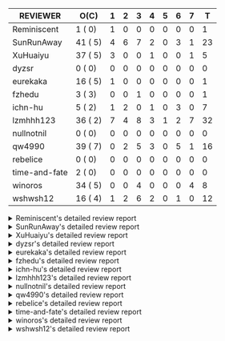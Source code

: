 |   REVIEWER    |  O(C)   | 1 | 2 | 3 | 4 | 5 | 6 | 7 | T  |
|---------------|---------|---|---|---|---|---|---|---|----|
| Reminiscent   |  1 ( 0) | 1 | 0 | 0 | 0 | 0 | 0 | 0 |  1 |
| SunRunAway    | 41 ( 5) | 4 | 6 | 7 | 2 | 0 | 3 | 1 | 23 |
| XuHuaiyu      | 37 ( 5) | 3 | 0 | 0 | 1 | 0 | 0 | 1 |  5 |
| dyzsr         |  0 ( 0) | 0 | 0 | 0 | 0 | 0 | 0 | 0 |  0 |
| eurekaka      | 16 ( 5) | 1 | 0 | 0 | 0 | 0 | 0 | 0 |  1 |
| fzhedu        |  3 ( 3) | 0 | 0 | 1 | 0 | 0 | 0 | 0 |  1 |
| ichn-hu       |  5 ( 2) | 1 | 2 | 0 | 1 | 0 | 3 | 0 |  7 |
| lzmhhh123     | 36 ( 2) | 7 | 4 | 8 | 3 | 1 | 2 | 7 | 32 |
| nullnotnil    |  0 ( 0) | 0 | 0 | 0 | 0 | 0 | 0 | 0 |  0 |
| qw4990        | 39 ( 7) | 0 | 2 | 5 | 3 | 0 | 5 | 1 | 16 |
| rebelice      |  0 ( 0) | 0 | 0 | 0 | 0 | 0 | 0 | 0 |  0 |
| time-and-fate |  2 ( 0) | 0 | 0 | 0 | 0 | 0 | 0 | 0 |  0 |
| winoros       | 34 ( 5) | 0 | 0 | 4 | 0 | 0 | 0 | 4 |  8 |
| wshwsh12      | 16 ( 4) | 1 | 2 | 6 | 2 | 0 | 1 | 0 | 12 |


<details> 
  <summary>Reminiscent's detailed review report</summary> 

## To Be Reviewed

|    REPO    |                                                               PR                                                                | C | LASTED |
|------------|---------------------------------------------------------------------------------------------------------------------------------|---|--------|
| tidb/21137 | [executor: specially handle empty input for apply's outer child aggregate (#20544)](https://github.com/pingcap/tidb/pull/21137) |   | 1h     |


## Reviewed in Last 7 Days

|    REPO    |                                                           PR                                                           | C | D |   R    |
|------------|------------------------------------------------------------------------------------------------------------------------|---|---|--------|
| tidb/20544 | [executor: specially handle empty input for apply's outer child aggregate](https://github.com/pingcap/tidb/pull/20544) |   | 1 | 28d20h |


</details> 


<details> 
  <summary>SunRunAway's detailed review report</summary> 

## To Be Reviewed

|     REPO     |                                                                                        PR                                                                                         | C | LASTED  |
|--------------|-----------------------------------------------------------------------------------------------------------------------------------------------------------------------------------|---|---------|
| docs-cn/4685 | [sql tuning: add explain walkthrough](https://github.com/pingcap/docs-cn/pull/4685)                                                                                               |   | 35d4h   |
| docs/4219    | [toc: add sql optimization-related docs](https://github.com/pingcap/docs/pull/4219)                                                                                               |   | 6d15h   |
| tidb/15370   | [planner,executor: Refactor Shuffle and implement parallel Sort](https://github.com/pingcap/tidb/pull/15370)                                                                      | Y | 250d0h  |
| parser/1040  | [digester: consider paramMarker as literal when normalizing SQL](https://github.com/pingcap/parser/pull/1040)                                                                     |   | 52d22h  |
| docs-cn/4913 | [explain: add indexes](https://github.com/pingcap/docs-cn/pull/4913)                                                                                                              |   | 2d23h   |
| tidb/15462   | [executor: implement `graceHashJoin`](https://github.com/pingcap/tidb/pull/15462)                                                                                                 | Y | 245d22h |
| tidb/16967   | [executor: Refactor Shuffle and implement parallel sort (executor part)](https://github.com/pingcap/tidb/pull/16967)                                                              | Y | 200d15h |
| tidb/17238   | [*: refactor table.Allocator to improve readability](https://github.com/pingcap/tidb/pull/17238)                                                                                  |   | 187d23h |
| tidb/19120   | [executor: Concurrently fetch chunks and insert them to a concurrent hash table in hash build](https://github.com/pingcap/tidb/pull/19120)                                        |   | 100d2h  |
| tidb/19178   | [executor: Refactor probe channel](https://github.com/pingcap/tidb/pull/19178)                                                                                                    |   | 97d22h  |
| tidb/19347   | [executor: support new syntax `create/drop binding for digest` for tidb dashboard usage](https://github.com/pingcap/tidb/pull/19347)                                              |   | 90d4h   |
| tidb/19807   | [executor: parallel evaluation for aggregate functions with distinct in hashAgg](https://github.com/pingcap/tidb/pull/19807)                                                      |   | 75d16h  |
| tidb/19900   | [executor: enable inline projection for sort&topN](https://github.com/pingcap/tidb/pull/19900)                                                                                    | Y | 70d23h  |
| tidb/20140   | [expressions: Support `bin-to-uuid` and `uuid-to-bin`](https://github.com/pingcap/tidb/pull/20140)                                                                                |   | 58d3h   |
| tidb/20220   | [*: new secondary index value format](https://github.com/pingcap/tidb/pull/20220)                                                                                                 |   | 54d21h  |
| tidb/20316   | [docs/design: add design doc for index usage information](https://github.com/pingcap/tidb/pull/20316)                                                                             |   | 49d22h  |
| tidb/20335   | [planner, executor: enable inline projection for Selection](https://github.com/pingcap/tidb/pull/20335)                                                                           | Y | 46d23h  |
| tidb/20360   | [planner: refine explain info for batch cop](https://github.com/pingcap/tidb/pull/20360)                                                                                          |   | 41d3h   |
| tidb/20397   | [parser: replace ast.SelectLockInShareMode with ast.SelectLockForShare](https://github.com/pingcap/tidb/pull/20397)                                                               |   | 38d23h  |
| tidb/20591   | [server: redact some error code](https://github.com/pingcap/tidb/pull/20591)                                                                                                      |   | 27d22h  |
| tidb/20615   | [utils: Avoid panic when getting memory](https://github.com/pingcap/tidb/pull/20615)                                                                                              |   | 26d7h   |
| tidb/20652   | [ddl: Convert ddl types automatically according to length](https://github.com/pingcap/tidb/pull/20652)                                                                            |   | 23d4h   |
| tidb/20689   | [expression: make TIME function compatible with MySQL (#19158)](https://github.com/pingcap/tidb/pull/20689)                                                                       |   | 22d1h   |
| tidb/20750   | [executor, infoschema, planner: optimize query cluster_slow_query](https://github.com/pingcap/tidb/pull/20750)                                                                    |   | 17d4h   |
| tidb/20752   | [*: trace statsCache and preparePlanCache by Global memory tracker.](https://github.com/pingcap/tidb/pull/20752)                                                                  |   | 17d3h   |
| tidb/20765   | [planner: support stable result mode](https://github.com/pingcap/tidb/pull/20765)                                                                                                 |   | 16d22h  |
| tidb/20789   | [*: Let binary literal can be convert to enum and set](https://github.com/pingcap/tidb/pull/20789)                                                                                |   | 16d3h   |
| tidb/20799   | [planner: bypass the DNF restriction if index merge hint is specified](https://github.com/pingcap/tidb/pull/20799)                                                                |   | 15d22h  |
| tidb/20844   | [executor: introduce new variables to control Apply's behaviors and add more tests for it](https://github.com/pingcap/tidb/pull/20844)                                            |   | 14d19h  |
| tidb/20868   | [execution : fix Compatibility between select and mysql](https://github.com/pingcap/tidb/pull/20868)                                                                              |   | 13d23h  |
| tidb/20894   | [planner, store/tikv, executor:Support shuffled hash join and refine codes](https://github.com/pingcap/tidb/pull/20894)                                                           |   | 12d23h  |
| tidb/20919   | [util: redact log for expensive sqls (#20852)](https://github.com/pingcap/tidb/pull/20919)                                                                                        |   | 10d4h   |
| tidb/20942   | [executor,planner/core,util/plancodec: extend executor.ShuffleExec and planner.core.PhysicalShuffle to support multiple data sources](https://github.com/pingcap/tidb/pull/20942) |   | 9d18h   |
| tidb/20947   | [expression: handle tp.flen overflow in to_base64 function](https://github.com/pingcap/tidb/pull/20947)                                                                           |   | 9d5h    |
| tidb/20984   | [expression, planner: fix decimal results for aggregate functions (#20017)](https://github.com/pingcap/tidb/pull/20984)                                                           |   | 8d0h    |
| tidb/21052   | [executor: fix cannot use explain for with the statement queried by explain analyze](https://github.com/pingcap/tidb/pull/21052)                                                  |   | 5d19h   |
| tidb/21061   | [planner/core: use constant propagate before predicates push down](https://github.com/pingcap/tidb/pull/21061)                                                                    |   | 3d21h   |
| tidb/21101   | [*: support SQL bind for Update / Delete / Insert / Replace (#20686)](https://github.com/pingcap/tidb/pull/21101)                                                                 |   | 2d0h    |
| tidb/21117   | [table/tables: make the test case more stable](https://github.com/pingcap/tidb/pull/21117)                                                                                        |   | 1d18h   |
| tidb/21137   | [executor: specially handle empty input for apply's outer child aggregate (#20544)](https://github.com/pingcap/tidb/pull/21137)                                                   |   | 1h      |
| tidb/21138   | [planner: ban (index) merge join heuristically when convert eq cond to other cond](https://github.com/pingcap/tidb/pull/21138)                                                    |   | 1h      |


## Reviewed in Last 7 Days

|    REPO    |                                                                            PR                                                                            | C | D |   R    |
|------------|----------------------------------------------------------------------------------------------------------------------------------------------------------|---|---|--------|
| tidb/21133 | [distsql: fix issue of table reader runtime stats display wrong result. (#21072)](https://github.com/pingcap/tidb/pull/21133)                            |   | 1 | 0h     |
| tidb/21067 | [executor: fix analyze update panic cause by duplicate call analyze executor Close method (#20390)](https://github.com/pingcap/tidb/pull/21067)          |   | 1 | 3d0h   |
| tidb/20886 | [*: optimize for encoding huge plan (#20811)](https://github.com/pingcap/tidb/pull/20886)                                                                |   | 1 | 13d1h  |
| tidb/20544 | [executor: specially handle empty input for apply's outer child aggregate](https://github.com/pingcap/tidb/pull/20544)                                   |   | 1 | 29d5h  |
| tidb/20898 | [executor: modify the error message of insert time value (#20847)](https://github.com/pingcap/tidb/pull/20898)                                           |   | 2 | 10d23h |
| tidb/20944 | [executor: fix issue of runtime stats of index merge join is wrong (#20892)](https://github.com/pingcap/tidb/pull/20944)                                 |   | 2 | 7d16h  |
| tidb/20889 | [ddl: forbid invalid usage of window function in the generated column (#20855)](https://github.com/pingcap/tidb/pull/20889)                              |   | 2 | 11d3h  |
| tidb/21001 | [planner: check view recursion when building source from view (#20398)](https://github.com/pingcap/tidb/pull/21001)                                      |   | 2 | 5d4h   |
| tidb/21002 | [planner: add missing table lock check for fast plan (#20948)](https://github.com/pingcap/tidb/pull/21002)                                               |   | 2 | 5d3h   |
| tidb/21050 | [planner, expression: fix a bug causes schema change after DML (#21027)](https://github.com/pingcap/tidb/pull/21050)                                     |   | 2 | 3d19h  |
| tidb/21045 | [executor: fix show global variables return session variables also (#19341)](https://github.com/pingcap/tidb/pull/21045)                                 |   | 3 | 3d22h  |
| tidb/21074 | [executor: fix The JSON Data can not import to TiDB correctly by `load data` (#21043)](https://github.com/pingcap/tidb/pull/21074)                       |   | 3 | 1d3h   |
| tidb/20413 | [execute: fill arguments when returning `ErrUnknownSystemVar` in `SetSessionSystemVar` (#20102)](https://github.com/pingcap/tidb/pull/20413)             |   | 3 | 35d19h |
| tidb/21019 | [planner: don't push down null sensitive join conditions (#19620)](https://github.com/pingcap/tidb/pull/21019)                                           |   | 3 | 4d21h  |
| tidb/20609 | [planner: refine the explain message of expression (#16276) (#20410)](https://github.com/pingcap/tidb/pull/20609)                                        |   | 3 | 24d21h |
| tidb/21072 | [distsql: fix issue of table reader runtime stats display wrong result.](https://github.com/pingcap/tidb/pull/21072)                                     |   | 3 | 1d1h   |
| tidb/21071 | [executor: fix unstable test of TestIntegrationCopCache](https://github.com/pingcap/tidb/pull/21071)                                                     |   | 3 | 1d0h   |
| tidb/20311 | [expression: fix overflow error when convert bit to int64 (#20266)](https://github.com/pingcap/tidb/pull/20311)                                          |   | 4 | 46d22h |
| tidb/21066 | [executor: add runtime information for DML statement in explain analyze (#19106)](https://github.com/pingcap/tidb/pull/21066)                            | Y | 4 | 0h     |
| tidb/20426 | [statistics: fix an unsafe lock operation and adjust some logging levels (#20381)](https://github.com/pingcap/tidb/pull/20426)                           |   | 6 | 31d0h  |
| tidb/21040 | [expression: avoid unnecessary warnings/errors when folding constants in shortcut-able expressions (#19797)](https://github.com/pingcap/tidb/pull/21040) |   | 6 | 0h     |
| tidb/19797 | [expression: avoid unnecessary warnings/errors when folding constants in shortcut-able expressions](https://github.com/pingcap/tidb/pull/19797)          |   | 6 | 69d23h |
| tidb/20627 | [types: fix incompatible result of `DATE_ADD()` (#19880)](https://github.com/pingcap/tidb/pull/20627)                                                    | Y | 7 | 17d5h  |


</details> 


<details> 
  <summary>XuHuaiyu's detailed review report</summary> 

## To Be Reviewed

|    REPO    |                                                                              PR                                                                              | C | LASTED  |
|------------|--------------------------------------------------------------------------------------------------------------------------------------------------------------|---|---------|
| tidb/17997 | [expression: make greatest/least type comparison compatible with MySQL](https://github.com/pingcap/tidb/pull/17997)                                          | Y | 158d0h  |
| tidb/18742 | [*: Add memory information of executors if OOM action fires for debugging](https://github.com/pingcap/tidb/pull/18742)                                       |   | 118d22h |
| tidb/19292 | [planner: suppport left join in join reorder](https://github.com/pingcap/tidb/pull/19292)                                                                    |   | 91d22h  |
| tidb/19900 | [executor: enable inline projection for sort&topN](https://github.com/pingcap/tidb/pull/19900)                                                               | Y | 70d23h  |
| tidb/20040 | [planner, expression: take NullFlag into consideration when optimize the `int non-const` <cmp > `non-int const`](https://github.com/pingcap/tidb/pull/20040) | Y | 63d19h  |
| tidb/20135 | [executor, util: support priority for OOM Action](https://github.com/pingcap/tidb/pull/20135)                                                                |   | 58d5h   |
| tidb/20140 | [expressions: Support `bin-to-uuid` and `uuid-to-bin`](https://github.com/pingcap/tidb/pull/20140)                                                           |   | 58d3h   |
| tidb/20233 | [expression, types: fix datetime and year comparison error](https://github.com/pingcap/tidb/pull/20233)                                                      | Y | 53d13h  |
| tidb/20311 | [expression: fix overflow error when convert bit to int64 (#20266)](https://github.com/pingcap/tidb/pull/20311)                                              |   | 50d2h   |
| tidb/20350 | [executor: support read global indexes in IndexMergeReader and index join](https://github.com/pingcap/tidb/pull/20350)                                       | Y | 43d19h  |
| tidb/20435 | [planner, expression: make non-lookup condition prune ahead and cache partition-by expression](https://github.com/pingcap/tidb/pull/20435)                   |   | 36d17h  |
| tidb/20505 | [*: Add metrics for oom-action and sql memory usage.](https://github.com/pingcap/tidb/pull/20505)                                                            |   | 31d0h   |
| tidb/20576 | [*: fix stats feedback after tableReader handle multiple ranges](https://github.com/pingcap/tidb/pull/20576)                                                 |   | 28d18h  |
| tidb/20577 | [executor: Add the HashAggExec runtime information](https://github.com/pingcap/tidb/pull/20577)                                                              |   | 28d4h   |
| tidb/20613 | [executor: fix issue of hash join fetch time inaccurate](https://github.com/pingcap/tidb/pull/20613)                                                         |   | 26d18h  |
| tidb/20653 | [executor:Add runtime stat for IndexMergeReaderExecutor](https://github.com/pingcap/tidb/pull/20653)                                                         |   | 23d4h   |
| tidb/20706 | [expression: set IsBooleanFlag for boolean scalar functions](https://github.com/pingcap/tidb/pull/20706)                                                     |   | 21d2h   |
| tidb/20752 | [*: trace statsCache and preparePlanCache by Global memory tracker.](https://github.com/pingcap/tidb/pull/20752)                                             |   | 17d3h   |
| tidb/20790 | [collation: add pinyin collation for chinese charset support](https://github.com/pingcap/tidb/pull/20790)                                                    |   | 16d2h   |
| tidb/20793 | [planner, executor: enable inline projection for Apply](https://github.com/pingcap/tidb/pull/20793)                                                          |   | 16d1h   |
| tidb/20844 | [executor: introduce new variables to control Apply's behaviors and add more tests for it](https://github.com/pingcap/tidb/pull/20844)                       |   | 14d19h  |
| tidb/20868 | [execution : fix Compatibility between select and mysql](https://github.com/pingcap/tidb/pull/20868)                                                         |   | 13d23h  |
| tidb/20905 | [planner: fix statement-optimize not work in `TryFastPlan`](https://github.com/pingcap/tidb/pull/20905)                                                      |   | 12d22h  |
| tidb/20938 | [planner: fix update statement not blocked by primary (#20842)](https://github.com/pingcap/tidb/pull/20938)                                                  |   | 9d22h   |
| tidb/20940 | [expression: keep the original data type when doing date arithmetic operations ](https://github.com/pingcap/tidb/pull/20940)                                 |   | 9d18h   |
| tidb/20959 | [executor: fix bug when parsing the slow logs if the logNum is small](https://github.com/pingcap/tidb/pull/20959)                                            |   | 8d23h   |
| tidb/20972 | [POC implementation of Vitess hashing algorithm.](https://github.com/pingcap/tidb/pull/20972)                                                                |   | 8d6h    |
| tidb/20987 | [expression, executor: allow insert strings with overflowed trailing spaces](https://github.com/pingcap/tidb/pull/20987)                                     |   | 7d22h   |
| tidb/20988 | [store, executor: enhance rateLimitAction](https://github.com/pingcap/tidb/pull/20988)                                                                       |   | 7d22h   |
| tidb/21000 | [planner: check view recursion when building source from view (#20398)](https://github.com/pingcap/tidb/pull/21000)                                          |   | 7d4h    |
| tidb/21058 | [executor: fix sum(double) result if value is +Inf or -Inf](https://github.com/pingcap/tidb/pull/21058)                                                      |   | 4d2h    |
| tidb/21064 | [planner, executor: fix cast not check error](https://github.com/pingcap/tidb/pull/21064)                                                                    |   | 3d13h   |
| tidb/21078 | [planner/cascades: add rule `TransformJoinCondToSel` (#20460)](https://github.com/pingcap/tidb/pull/21078)                                                   |   | 3d1h    |
| tidb/21095 | [planner, executor: parallelize stream aggregation with shuffle.](https://github.com/pingcap/tidb/pull/21095)                                                |   | 2d17h   |
| tidb/21104 | [util/hint: fix ineffective index hint for delete / update in SQL Bind](https://github.com/pingcap/tidb/pull/21104)                                          |   | 1d23h   |
| tidb/21132 | [expresssion: Fix unexpected panic when using IF function.](https://github.com/pingcap/tidb/pull/21132)                                                      |   | 3h      |
| tidb/21139 | [session: add encoded plan cache to avoid repeated encode plan when recording slow-log and statement](https://github.com/pingcap/tidb/pull/21139)            |   | 0h      |


## Reviewed in Last 7 Days

|    REPO    |                                                               PR                                                               | C | D |   R   |
|------------|--------------------------------------------------------------------------------------------------------------------------------|---|---|-------|
| tidb/21130 | [*: inject projection for the plan pushed to TiDB (#21090)](https://github.com/pingcap/tidb/pull/21130)                        |   | 1 | 3h    |
| tidb/21138 | [planner: ban (index) merge join heuristically when convert eq cond to other cond](https://github.com/pingcap/tidb/pull/21138) |   | 1 | 0h    |
| tidb/20927 | [*: support to modify config server-memory-quota-ratio dynamically](https://github.com/pingcap/tidb/pull/20927)                |   | 1 | 9d23h |
| tidb/21062 | [planner, type:  fix AggFieldType error when encouter unsigned and sign type](https://github.com/pingcap/tidb/pull/21062)      |   | 4 | 19h   |
| tidb/20851 | [util: avoid to create tmp directory if memory-alarm is closed.](https://github.com/pingcap/tidb/pull/20851)                   |   | 7 | 8d3h  |


</details> 


<details> 
  <summary>dyzsr's detailed review report</summary> 

## To Be Reviewed

| REPO | PR | C | LASTED |
|------|----|---|--------|


## Reviewed in Last 7 Days

| REPO | PR | C | D | R |
|------|----|---|---|---|


</details> 


<details> 
  <summary>eurekaka's detailed review report</summary> 

## To Be Reviewed

|    REPO    |                                                                  PR                                                                  | C | LASTED  |
|------------|--------------------------------------------------------------------------------------------------------------------------------------|---|---------|
| tidb/14729 | [planner: fix constant propagation for PredicatePushDown](https://github.com/pingcap/tidb/pull/14729)                                | Y | 281d23h |
| tidb/14831 | [planner/cascades: add implementationRule for IndexLookUpJoin](https://github.com/pingcap/tidb/pull/14831)                           |   | 274d22h |
| tidb/15090 | [planner/cascades: refine the row count estimation of TiKV layer Selection](https://github.com/pingcap/tidb/pull/15090)              |   | 260d23h |
| tidb/15157 | [planner/cascades: implement `HashCode` method for all the LogicalPlans](https://github.com/pingcap/tidb/pull/15157)                 | Y | 258d19h |
| tidb/15335 | [planner/cascades: add transformation rule PullAggregationUpApply & EliminateMaxOneRow](https://github.com/pingcap/tidb/pull/15335)  |   | 251d23h |
| tidb/15370 | [planner,executor: Refactor Shuffle and implement parallel Sort](https://github.com/pingcap/tidb/pull/15370)                         | Y | 250d0h  |
| tidb/17276 | [planner/cascades: add rule InjectProjectionBelowSort](https://github.com/pingcap/tidb/pull/17276)                                   | Y | 184d14h |
| tidb/18882 | [planner, executor: add explain for `MetricSummaryTableExtractor`](https://github.com/pingcap/tidb/pull/18882)                       | Y | 111d22h |
| tidb/19347 | [executor: support new syntax `create/drop binding for digest` for tidb dashboard usage](https://github.com/pingcap/tidb/pull/19347) |   | 90d4h   |
| tidb/20478 | [planner: add projection if expand virtual generated column](https://github.com/pingcap/tidb/pull/20478)                             |   | 34d19h  |
| tidb/20580 | [statistics: add bucket ndv for index histogram](https://github.com/pingcap/tidb/pull/20580)                                         |   | 28d1h   |
| tidb/20877 | [statistics: collect index usage information](https://github.com/pingcap/tidb/pull/20877)                                            |   | 13d22h  |
| tidb/21003 | [planner: fix index merge doesn't take effect when using prefix key (#20425)](https://github.com/pingcap/tidb/pull/21003)            |   | 7d2h    |
| tidb/21007 | [*: extract topn out of histogram correctly](https://github.com/pingcap/tidb/pull/21007)                                             |   | 7d1h    |
| tidb/21080 | [planner: detect unknown column in window clause](https://github.com/pingcap/tidb/pull/21080)                                        |   | 3d0h    |
| tidb/21110 | [planner: Add table engine name check](https://github.com/pingcap/tidb/pull/21110)                                                   |   | 1d22h   |


## Reviewed in Last 7 Days

|    REPO    |                                                          PR                                                           | C | D |   R   |
|------------|-----------------------------------------------------------------------------------------------------------------------|---|---|-------|
| tidb/21084 | [planner: fix unexpected bad plan when IndexJoin inner side estRow is 0.](https://github.com/pingcap/tidb/pull/21084) |   | 1 | 2d23h |


</details> 


<details> 
  <summary>fzhedu's detailed review report</summary> 

## To Be Reviewed

|    REPO    |                                                            PR                                                             | C | LASTED |
|------------|---------------------------------------------------------------------------------------------------------------------------|---|--------|
| tidb/19310 | [expression: make tidb_decode_key return json type and support escape string](https://github.com/pingcap/tidb/pull/19310) | Y | 91d5h  |
| tidb/19845 | [expression:fix FORMAT compatibility issue #11206](https://github.com/pingcap/tidb/pull/19845)                            | Y | 72d21h |
| tidb/20117 | [optimizer: fix issue on incorrect result of natural join](https://github.com/pingcap/tidb/pull/20117)                    | Y | 59d1h  |


## Reviewed in Last 7 Days

|    REPO    |                                                   PR                                                    | C | D |  R   |
|------------|---------------------------------------------------------------------------------------------------------|---|---|------|
| tidb/21038 | [test: migrate tiflash mock test from mocktikv to unistore](https://github.com/pingcap/tidb/pull/21038) |   | 3 | 3d3h |


</details> 


<details> 
  <summary>ichn-hu's detailed review report</summary> 

## To Be Reviewed

|    REPO    |                                                                 PR                                                                 | C | LASTED |
|------------|------------------------------------------------------------------------------------------------------------------------------------|---|--------|
| tidb/17997 | [expression: make greatest/least type comparison compatible with MySQL](https://github.com/pingcap/tidb/pull/17997)                | Y | 158d0h |
| tidb/20015 | [expression: handle zero date in `date_add()`](https://github.com/pingcap/tidb/pull/20015)                                         | Y | 64d18h |
| tidb/20981 | [expression: fix wrong inferred type for sum and avg (#20926)](https://github.com/pingcap/tidb/pull/20981)                         |   | 8d1h   |
| tidb/21062 | [planner, type:  fix AggFieldType error when encouter unsigned and sign type](https://github.com/pingcap/tidb/pull/21062)          |   | 3d19h  |
| tidb/21074 | [executor: fix The JSON Data can not import to TiDB correctly by `load data` (#21043)](https://github.com/pingcap/tidb/pull/21074) |   | 3d3h   |


## Reviewed in Last 7 Days

|    REPO    |                                                               PR                                                               | C | D |   R    |
|------------|--------------------------------------------------------------------------------------------------------------------------------|---|---|--------|
| tidb/21138 | [planner: ban (index) merge join heuristically when convert eq cond to other cond](https://github.com/pingcap/tidb/pull/21138) |   | 1 | 0h     |
| tidb/20898 | [executor: modify the error message of insert time value (#20847)](https://github.com/pingcap/tidb/pull/20898)                 |   | 2 | 11d3h  |
| tidb/20206 | [table: fix zero date in different sqlmode](https://github.com/pingcap/tidb/pull/20206)                                        | Y | 2 | 53d18h |
| tidb/21071 | [executor: fix unstable test of TestIntegrationCopCache](https://github.com/pingcap/tidb/pull/21071)                           |   | 4 | 3h     |
| tidb/21043 | [executor: fix The JSON Data can not import to TiDB correctly by `load data`](https://github.com/pingcap/tidb/pull/21043)      |   | 6 | 2h     |
| tidb/20164 | [expression: fix incompatible result of `JSON_SEARCH()`](https://github.com/pingcap/tidb/pull/20164)                           | Y | 6 | 51d2h  |
| tidb/20940 | [expression: keep the original data type when doing date arithmetic operations ](https://github.com/pingcap/tidb/pull/20940)   |   | 6 | 3d19h  |


</details> 


<details> 
  <summary>lzmhhh123's detailed review report</summary> 

## To Be Reviewed

|     REPO     |                                                                  PR                                                                  | C | LASTED  |
|--------------|--------------------------------------------------------------------------------------------------------------------------------------|---|---------|
| docs-cn/4912 | [explain: add subqueries](https://github.com/pingcap/docs-cn/pull/4912)                                                              |   | 2d23h   |
| tidb/14729   | [planner: fix constant propagation for PredicatePushDown](https://github.com/pingcap/tidb/pull/14729)                                | Y | 281d23h |
| docs-cn/4913 | [explain: add indexes](https://github.com/pingcap/docs-cn/pull/4913)                                                                 |   | 2d23h   |
| tidb/17414   | [add curCost based join reorder algorithm](https://github.com/pingcap/tidb/pull/17414)                                               |   | 176d23h |
| tidb/19347   | [executor: support new syntax `create/drop binding for digest` for tidb dashboard usage](https://github.com/pingcap/tidb/pull/19347) |   | 90d4h   |
| tidb/19698   | [*: update test cases to support new collation enabled by default](https://github.com/pingcap/tidb/pull/19698)                       |   | 78d3h   |
| tidb/19767   | [planner: rename needFrame to ignoreFrame](https://github.com/pingcap/tidb/pull/19767)                                               |   | 76d21h  |
| tidb/20044   | [expression: Add column nullability checking before "refine args"](https://github.com/pingcap/tidb/pull/20044)                       | Y | 63d12h  |
| tidb/20444   | [expression: add json_merge_patch](https://github.com/pingcap/tidb/pull/20444)                                                       |   | 36d2h   |
| tidb/20465   | [expression: add uuidShortFunction](https://github.com/pingcap/tidb/pull/20465)                                                      |   | 35d0h   |
| tidb/20505   | [*: Add metrics for oom-action and sql memory usage.](https://github.com/pingcap/tidb/pull/20505)                                    |   | 31d0h   |
| tidb/20543   | [planner: refine the error message when split region by decimal column](https://github.com/pingcap/tidb/pull/20543)                  |   | 29d20h  |
| tidb/20609   | [planner: refine the explain message of expression (#16276) (#20410)](https://github.com/pingcap/tidb/pull/20609)                    |   | 26d21h  |
| tidb/20618   | [planner: fix update generated columns error](https://github.com/pingcap/tidb/pull/20618)                                            |   | 26d1h   |
| tidb/20642   | [executor: modify admin executors to support partitioned table with global index](https://github.com/pingcap/tidb/pull/20642)        |   | 23d20h  |
| tidb/20785   | [errno, infoschema, executor, server: add client error infoschema tables](https://github.com/pingcap/tidb/pull/20785)                |   | 16d4h   |
| tidb/20821   | [brie: an IMPORT demo, construct lightning config and update go.mod](https://github.com/pingcap/tidb/pull/20821)                     |   | 15d1h   |
| tidb/20825   | [executor: add diagnosis rule to check Transparent Huge Pages(THP) enabled (#20611)](https://github.com/pingcap/tidb/pull/20825)     |   | 14d23h  |
| tidb/20865   | [executor:Add runtime information for UnionScanExec](https://github.com/pingcap/tidb/pull/20865)                                     |   | 13d23h  |
| tidb/20898   | [executor: modify the error message of insert time value (#20847)](https://github.com/pingcap/tidb/pull/20898)                       |   | 12d22h  |
| tidb/20903   | [planner: fix confused and unnecessary double-projection in plans.](https://github.com/pingcap/tidb/pull/20903)                      |   | 12d22h  |
| tidb/20929   | [types:  Add a limitation about float data type](https://github.com/pingcap/tidb/pull/20929)                                         |   | 10d0h   |
| tidb/20938   | [planner: fix update statement not blocked by primary (#20842)](https://github.com/pingcap/tidb/pull/20938)                          |   | 9d22h   |
| tidb/20940   | [expression: keep the original data type when doing date arithmetic operations ](https://github.com/pingcap/tidb/pull/20940)         |   | 9d18h   |
| tidb/20944   | [executor: fix issue of runtime stats of index merge join is wrong (#20892)](https://github.com/pingcap/tidb/pull/20944)             |   | 9d15h   |
| tidb/20961   | [expression: convert a date to number if the date is used in numeric context](https://github.com/pingcap/tidb/pull/20961)            |   | 8d23h   |
| tidb/21018   | [planner: don't push down null sensitive join conditions (#19620)](https://github.com/pingcap/tidb/pull/21018)                       |   | 6d22h   |
| tidb/21020   | [planner: generate proper hint for IndexHashJoin / IndexMergeJoin (#20992)](https://github.com/pingcap/tidb/pull/21020)              |   | 6d21h   |
| tidb/21051   | [executor: change read slow-log file module to concurrent](https://github.com/pingcap/tidb/pull/21051)                               |   | 5d19h   |
| tidb/21060   | [planner: fix distinct push across projection when read partition table](https://github.com/pingcap/tidb/pull/21060)                 |   | 3d22h   |
| tidb/21062   | [planner, type:  fix AggFieldType error when encouter unsigned and sign type](https://github.com/pingcap/tidb/pull/21062)            |   | 3d19h   |
| tidb/21084   | [planner: fix unexpected bad plan when IndexJoin inner side estRow is 0.](https://github.com/pingcap/tidb/pull/21084)                |   | 2d23h   |
| tidb/21107   | [*: differentiate types for user variables (#18973)](https://github.com/pingcap/tidb/pull/21107)                                     |   | 1d22h   |
| tidb/21120   | [planner: error by default for GROUP BY expr ASC|DESC](https://github.com/pingcap/tidb/pull/21120)                                   |   | 1d6h    |
| tidb/21133   | [distsql: fix issue of table reader runtime stats display wrong result. (#21072)](https://github.com/pingcap/tidb/pull/21133)        |   | 3h      |
| tidb/21137   | [executor: specially handle empty input for apply's outer child aggregate (#20544)](https://github.com/pingcap/tidb/pull/21137)      |   | 1h      |


## Reviewed in Last 7 Days

|      REPO      |                                                                        PR                                                                         | C | D |   R    |
|----------------|---------------------------------------------------------------------------------------------------------------------------------------------------|---|---|--------|
| tidb/21124     | [planner: fix should not use point get plan](https://github.com/pingcap/tidb/pull/21124)                                                          |   | 1 | 15h    |
| tidb/21130     | [*: inject projection for the plan pushed to TiDB (#21090)](https://github.com/pingcap/tidb/pull/21130)                                           |   | 1 | 3h     |
| tidb/20743     | [expression: fix builtin IF truncation of type len](https://github.com/pingcap/tidb/pull/20743)                                                   |   | 1 | 19d8h  |
| parser/1101    | [parser, ast: track if order is implicit ASC/DESC](https://github.com/pingcap/parser/pull/1101)                                                   |   | 1 | 1d2h   |
| tidb/21058     | [executor: fix sum(double) result if value is +Inf or -Inf](https://github.com/pingcap/tidb/pull/21058)                                           |   | 1 | 3d21h  |
| tidb/21113     | [planner: disallow multi-updates on primary key (#20603)](https://github.com/pingcap/tidb/pull/21113)                                             |   | 1 | 1d16h  |
| tidb/21090     | [*: inject projection for the plan pushed to TiDB](https://github.com/pingcap/tidb/pull/21090)                                                    |   | 1 | 2d17h  |
| tidb/21099     | [expression: adjust int constant when compare with year type](https://github.com/pingcap/tidb/pull/21099)                                         |   | 2 | 3h     |
| tidb/21103     | [executor, planner: do not coalesce column for update/delete natural_using_join (#21085)](https://github.com/pingcap/tidb/pull/21103)             |   | 2 | 1h     |
| tidb/20206     | [table: fix zero date in different sqlmode](https://github.com/pingcap/tidb/pull/20206)                                                           | Y | 2 | 53d17h |
| tidb/21050     | [planner, expression: fix a bug causes schema change after DML (#21027)](https://github.com/pingcap/tidb/pull/21050)                              |   | 2 | 3d19h  |
| tidb/21085     | [executor, planner: do not coalesce column for update/delete natural_using_join](https://github.com/pingcap/tidb/pull/21085)                      |   | 3 | 23h    |
| tidb/21086     | [*: seperate hash keys from join keys in IndexJoin (#20761)](https://github.com/pingcap/tidb/pull/21086)                                          |   | 3 | 1h     |
| tidb-test/1104 | [mysql_test: update type_decimal for tidb #20017 (#1100)](https://github.com/pingcap/tidb-test/pull/1104)                                         |   | 3 | 0h     |
| tidb/20851     | [util: avoid to create tmp directory if memory-alarm is closed.](https://github.com/pingcap/tidb/pull/20851)                                      |   | 3 | 11d6h  |
| tidb/20603     | [planner: disallow multi-updates on primary key](https://github.com/pingcap/tidb/pull/20603)                                                      |   | 3 | 24d2h  |
| tidb/21021     | [executor, planner: fix some cases for natural_using_join (#20977)](https://github.com/pingcap/tidb/pull/21021)                                   |   | 3 | 3d22h  |
| tidb/21073     | [plannr: build empty range for overflow predicate (#21042)](https://github.com/pingcap/tidb/pull/21073)                                           |   | 3 | 4h     |
| tidb/20761     | [*: seperate hash keys from join keys in IndexJoin](https://github.com/pingcap/tidb/pull/20761)                                                   |   | 3 | 13d23h |
| tidb/21074     | [executor: fix The JSON Data can not import to TiDB correctly by `load data` (#21043)](https://github.com/pingcap/tidb/pull/21074)                |   | 4 | 1h     |
| tidb/21043     | [executor: fix The JSON Data can not import to TiDB correctly by `load data`](https://github.com/pingcap/tidb/pull/21043)                         |   | 4 | 2d19h  |
| tidb/21042     | [plannr: build empty range for overflow predicate](https://github.com/pingcap/tidb/pull/21042)                                                    |   | 4 | 2d19h  |
| tidb/20965     | [planner: fold the GetVar into a constant if the query contains no SetVar for the same user variable](https://github.com/pingcap/tidb/pull/20965) |   | 5 | 4d0h   |
| tidb/21027     | [planner, expression: fix a bug causes schema change after DML](https://github.com/pingcap/tidb/pull/21027)                                       |   | 6 | 21h    |
| tidb/21046     | [planner: the precision of a decimal type should not be more than MaxDecimalWidth](https://github.com/pingcap/tidb/pull/21046)                    |   | 6 | 0h     |
| tidb/21019     | [planner: don't push down null sensitive join conditions (#19620)](https://github.com/pingcap/tidb/pull/21019)                                    |   | 7 | 20h    |
| tidb/20418     | [executor, expression: Fixed the warning messages when calling date_add function failed](https://github.com/pingcap/tidb/pull/20418)              |   | 7 | 31d2h  |
| tidb/21023     | [executor: fix a potential DATA RACE in TestFastAnalyze](https://github.com/pingcap/tidb/pull/21023)                                              |   | 7 | 16h    |
| parser/1092    | [parser: support SQL Bind for Insert / Replace](https://github.com/pingcap/parser/pull/1092)                                                      |   | 7 | 1h     |
| tidb/20992     | [planner: generate proper hint for IndexHashJoin / IndexMergeJoin](https://github.com/pingcap/tidb/pull/20992)                                    |   | 7 | 22h    |
| tidb/19620     | [planner: don't push down null sensitive join conditions](https://github.com/pingcap/tidb/pull/19620)                                             |   | 7 | 72d22h |
| tidb/18973     | [*: differentiate types for user variables](https://github.com/pingcap/tidb/pull/18973)                                                           |   | 7 | 99d23h |


</details> 


<details> 
  <summary>nullnotnil's detailed review report</summary> 

## To Be Reviewed

| REPO | PR | C | LASTED |
|------|----|---|--------|


## Reviewed in Last 7 Days

| REPO | PR | C | D | R |
|------|----|---|---|---|


</details> 


<details> 
  <summary>qw4990's detailed review report</summary> 

## To Be Reviewed

|    REPO    |                                                                                    PR                                                                                     | C | LASTED  |
|------------|---------------------------------------------------------------------------------------------------------------------------------------------------------------------------|---|---------|
| tidb/16305 | [expression: separate signatures for `ModInt`](https://github.com/pingcap/tidb/pull/16305)                                                                                | Y | 220d5h  |
| docs/4035  | [add a new document about how to analyze slow queries](https://github.com/pingcap/docs/pull/4035)                                                                         |   | 37d19h  |
| tidb/16967 | [executor: Refactor Shuffle and implement parallel sort (executor part)](https://github.com/pingcap/tidb/pull/16967)                                                      | Y | 200d15h |
| tidb/17396 | [types: improve StrToDate performance](https://github.com/pingcap/tidb/pull/17396)                                                                                        | Y | 177d15h |
| tidb/18017 | [planner, sessionctx : Add 'last_plan_from_binding' to help know whether sql's plan is matched with the hints in the binding](https://github.com/pingcap/tidb/pull/18017) | Y | 156d23h |
| tidb/18882 | [planner, executor: add explain for `MetricSummaryTableExtractor`](https://github.com/pingcap/tidb/pull/18882)                                                            | Y | 111d22h |
| tidb/19029 | [types: fix unexpected NOT_NULL flags](https://github.com/pingcap/tidb/pull/19029)                                                                                        |   | 105d3h  |
| tidb/19120 | [executor: Concurrently fetch chunks and insert them to a concurrent hash table in hash build](https://github.com/pingcap/tidb/pull/19120)                                |   | 100d2h  |
| tidb/19292 | [planner: suppport left join in join reorder](https://github.com/pingcap/tidb/pull/19292)                                                                                 |   | 91d22h  |
| tidb/19957 | [executor: add builtin aggregate function `json_arrayagg`](https://github.com/pingcap/tidb/pull/19957)                                                                    | Y | 68d19h  |
| tidb/20011 | [statistics: fix incorrect total count used in index selectivity computation](https://github.com/pingcap/tidb/pull/20011)                                                 |   | 64d20h  |
| tidb/20316 | [docs/design: add design doc for index usage information](https://github.com/pingcap/tidb/pull/20316)                                                                     |   | 49d22h  |
| tidb/20354 | [planner: rename relational operators (#14575)](https://github.com/pingcap/tidb/pull/20354)                                                                               | Y | 42d10h  |
| tidb/20399 | [*: make 'tidb_enable_change_column_type' available as a session variable](https://github.com/pingcap/tidb/pull/20399)                                                    |   | 38d21h  |
| tidb/20675 | [planner: fix explain-hint panic for joins generated by subquery](https://github.com/pingcap/tidb/pull/20675)                                                             |   | 22d22h  |
| tidb/20689 | [expression: make TIME function compatible with MySQL (#19158)](https://github.com/pingcap/tidb/pull/20689)                                                               |   | 22d1h   |
| tidb/20708 | [*: separate auto_increment ID allocator from _tidb_rowid allocator](https://github.com/pingcap/tidb/pull/20708)                                                          |   | 21d1h   |
| tidb/20747 | [executor: fix LEAD and LAG's default value can not adapt to field type](https://github.com/pingcap/tidb/pull/20747)                                                      |   | 18d1h   |
| tidb/20750 | [executor, infoschema, planner: optimize query cluster_slow_query](https://github.com/pingcap/tidb/pull/20750)                                                            |   | 17d4h   |
| tidb/20799 | [planner: bypass the DNF restriction if index merge hint is specified](https://github.com/pingcap/tidb/pull/20799)                                                        |   | 15d22h  |
| tidb/20836 | [planner: check for decimal format in cast expr](https://github.com/pingcap/tidb/pull/20836)                                                                              |   | 14d21h  |
| tidb/20883 | [*: support select from tablesample](https://github.com/pingcap/tidb/pull/20883)                                                                                          |   | 13d15h  |
| tidb/20903 | [planner: fix confused and unnecessary double-projection in plans.](https://github.com/pingcap/tidb/pull/20903)                                                           |   | 12d22h  |
| tidb/20929 | [types:  Add a limitation about float data type](https://github.com/pingcap/tidb/pull/20929)                                                                              |   | 10d0h   |
| tidb/21018 | [planner: don't push down null sensitive join conditions (#19620)](https://github.com/pingcap/tidb/pull/21018)                                                            |   | 6d22h   |
| tidb/21019 | [planner: don't push down null sensitive join conditions (#19620)](https://github.com/pingcap/tidb/pull/21019)                                                            |   | 6d22h   |
| tidb/21022 | [*: tiny bug fix for runtime stats and metrics](https://github.com/pingcap/tidb/pull/21022)                                                                               |   | 6d21h   |
| tidb/21044 | [session: fix ineffective EXPLAIN FOR CONNECTION statement](https://github.com/pingcap/tidb/pull/21044)                                                                   |   | 5d23h   |
| tidb/21054 | [config: hide & deprecate enable-streaming (#20760)](https://github.com/pingcap/tidb/pull/21054)                                                                          |   | 5d14h   |
| tidb/21099 | [expression: adjust int constant when compare with year type](https://github.com/pingcap/tidb/pull/21099)                                                                 |   | 2d1h    |
| tidb/21101 | [*: support SQL bind for Update / Delete / Insert / Replace (#20686)](https://github.com/pingcap/tidb/pull/21101)                                                         |   | 2d0h    |
| tidb/21104 | [util/hint: fix ineffective index hint for delete / update in SQL Bind](https://github.com/pingcap/tidb/pull/21104)                                                       |   | 1d23h   |
| tidb/21105 | [executor: fix auto-id allocation during statements retry (#20659)](https://github.com/pingcap/tidb/pull/21105)                                                           |   | 1d23h   |
| tidb/21107 | [*: differentiate types for user variables (#18973)](https://github.com/pingcap/tidb/pull/21107)                                                                          |   | 1d22h   |
| tidb/21113 | [planner: disallow multi-updates on primary key (#20603)](https://github.com/pingcap/tidb/pull/21113)                                                                     |   | 1d20h   |
| tidb/21130 | [*: inject projection for the plan pushed to TiDB (#21090)](https://github.com/pingcap/tidb/pull/21130)                                                                   |   | 3h      |
| tidb/21132 | [expresssion: Fix unexpected panic when using IF function.](https://github.com/pingcap/tidb/pull/21132)                                                                   |   | 3h      |
| tidb/21133 | [distsql: fix issue of table reader runtime stats display wrong result. (#21072)](https://github.com/pingcap/tidb/pull/21133)                                             |   | 3h      |
| tidb/21137 | [executor: specially handle empty input for apply's outer child aggregate (#20544)](https://github.com/pingcap/tidb/pull/21137)                                           |   | 1h      |


## Reviewed in Last 7 Days

|    REPO    |                                                                            PR                                                                            | C | D |    R    |
|------------|----------------------------------------------------------------------------------------------------------------------------------------------------------|---|---|---------|
| tidb/20653 | [executor:Add runtime stat for IndexMergeReaderExecutor](https://github.com/pingcap/tidb/pull/20653)                                                     |   | 2 | 21d5h   |
| tidb/18973 | [*: differentiate types for user variables](https://github.com/pingcap/tidb/pull/18973)                                                                  |   | 2 | 104d23h |
| tidb/21045 | [executor: fix show global variables return session variables also (#19341)](https://github.com/pingcap/tidb/pull/21045)                                 |   | 3 | 3d22h   |
| tidb/21072 | [distsql: fix issue of table reader runtime stats display wrong result.](https://github.com/pingcap/tidb/pull/21072)                                     |   | 3 | 1d3h    |
| tidb/21055 | [config: hide & deprecate enable-streaming (#20760)](https://github.com/pingcap/tidb/pull/21055)                                                         |   | 3 | 3d13h   |
| tidb/21073 | [plannr: build empty range for overflow predicate (#21042)](https://github.com/pingcap/tidb/pull/21073)                                                  |   | 3 | 1d3h    |
| tidb/21081 | [util, executor: parse set value correctly in HashChunkRow (#21048)](https://github.com/pingcap/tidb/pull/21081)                                         |   | 3 | 1h      |
| tidb/21048 | [util, executor: parse set value correctly in HashChunkRow](https://github.com/pingcap/tidb/pull/21048)                                                  |   | 4 | 2d21h   |
| tidb/21066 | [executor: add runtime information for DML statement in explain analyze (#19106)](https://github.com/pingcap/tidb/pull/21066)                            | Y | 4 | 0h      |
| tidb/21042 | [plannr: build empty range for overflow predicate](https://github.com/pingcap/tidb/pull/21042)                                                           |   | 4 | 2d18h   |
| tidb/20672 | [planner: add unit test for tidb_opt_prefer_range_scan variable](https://github.com/pingcap/tidb/pull/20672)                                             |   | 6 | 17d0h   |
| tidb/20877 | [statistics: collect index usage information](https://github.com/pingcap/tidb/pull/20877)                                                                |   | 6 | 7d23h   |
| tidb/21014 | [statistics: GC index usage information](https://github.com/pingcap/tidb/pull/21014)                                                                     |   | 6 | 1d0h    |
| tidb/20960 | [session, variables: Stream agg concurrency variable](https://github.com/pingcap/tidb/pull/20960)                                                        |   | 6 | 3d0h    |
| tidb/21040 | [expression: avoid unnecessary warnings/errors when folding constants in shortcut-able expressions (#19797)](https://github.com/pingcap/tidb/pull/21040) |   | 6 | 0h      |
| tidb/20686 | [*: support SQL bind for Update / Delete / Insert / Replace](https://github.com/pingcap/tidb/pull/20686)                                                 |   | 7 | 15d5h   |


</details> 


<details> 
  <summary>rebelice's detailed review report</summary> 

## To Be Reviewed

| REPO | PR | C | LASTED |
|------|----|---|--------|


## Reviewed in Last 7 Days

| REPO | PR | C | D | R |
|------|----|---|---|---|


</details> 


<details> 
  <summary>time-and-fate's detailed review report</summary> 

## To Be Reviewed

|    REPO    |                                                            PR                                                             | C | LASTED |
|------------|---------------------------------------------------------------------------------------------------------------------------|---|--------|
| tidb/21003 | [planner: fix index merge doesn't take effect when using prefix key (#20425)](https://github.com/pingcap/tidb/pull/21003) |   | 7d2h   |
| tidb/21007 | [*: extract topn out of histogram correctly](https://github.com/pingcap/tidb/pull/21007)                                  |   | 7d1h   |


## Reviewed in Last 7 Days

| REPO | PR | C | D | R |
|------|----|---|---|---|


</details> 


<details> 
  <summary>winoros's detailed review report</summary> 

## To Be Reviewed

|    REPO    |                                                                  PR                                                                   | C | LASTED  |
|------------|---------------------------------------------------------------------------------------------------------------------------------------|---|---------|
| tidb/14424 | [expression: add nullable() method to check whether an expression can return null](https://github.com/pingcap/tidb/pull/14424)        |   | 314d22h |
| tidb/14831 | [planner/cascades: add implementationRule for IndexLookUpJoin](https://github.com/pingcap/tidb/pull/14831)                            |   | 274d22h |
| tidb/15090 | [planner/cascades: refine the row count estimation of TiKV layer Selection](https://github.com/pingcap/tidb/pull/15090)               |   | 260d23h |
| tidb/15157 | [planner/cascades: implement `HashCode` method for all the LogicalPlans](https://github.com/pingcap/tidb/pull/15157)                  | Y | 258d19h |
| tidb/15426 | [planner/cascades: add transformation rule PushSelDownApply & refactor PushSelDownJoin](https://github.com/pingcap/tidb/pull/15426)   |   | 246d21h |
| tidb/16967 | [executor: Refactor Shuffle and implement parallel sort (executor part)](https://github.com/pingcap/tidb/pull/16967)                  | Y | 200d15h |
| tidb/17414 | [add curCost based join reorder algorithm](https://github.com/pingcap/tidb/pull/17414)                                                |   | 176d23h |
| tidb/17996 | [planner: push avg & distinct functions across join](https://github.com/pingcap/tidb/pull/17996)                                      | Y | 158d16h |
| tidb/19957 | [executor: add builtin aggregate function `json_arrayagg`](https://github.com/pingcap/tidb/pull/19957)                                | Y | 68d19h  |
| tidb/20011 | [statistics: fix incorrect total count used in index selectivity computation](https://github.com/pingcap/tidb/pull/20011)             |   | 64d20h  |
| tidb/20091 | [statistics: change statistic cache to ristretto statscache](https://github.com/pingcap/tidb/pull/20091)                              | Y | 62d3h   |
| tidb/20311 | [expression: fix overflow error when convert bit to int64 (#20266)](https://github.com/pingcap/tidb/pull/20311)                       |   | 50d2h   |
| tidb/20482 | [planner: add EXPLAIN FORMAT=JSON](https://github.com/pingcap/tidb/pull/20482)                                                        |   | 34d5h   |
| tidb/20664 | [executor, unistore: optimize analyze index by move it to analyze columns](https://github.com/pingcap/tidb/pull/20664)                |   | 22d23h  |
| tidb/20675 | [planner: fix explain-hint panic for joins generated by subquery](https://github.com/pingcap/tidb/pull/20675)                         |   | 22d22h  |
| tidb/20765 | [planner: support stable result mode](https://github.com/pingcap/tidb/pull/20765)                                                     |   | 16d22h  |
| tidb/20799 | [planner: bypass the DNF restriction if index merge hint is specified](https://github.com/pingcap/tidb/pull/20799)                    |   | 15d22h  |
| tidb/20836 | [planner: check for decimal format in cast expr](https://github.com/pingcap/tidb/pull/20836)                                          |   | 14d21h  |
| tidb/20883 | [*: support select from tablesample](https://github.com/pingcap/tidb/pull/20883)                                                      |   | 13d15h  |
| tidb/20889 | [ddl: forbid invalid usage of window function in the generated column (#20855)](https://github.com/pingcap/tidb/pull/20889)           |   | 13d3h   |
| tidb/20956 | [planner: fix panic in expression rewriter caused by `asScalar`](https://github.com/pingcap/tidb/pull/20956)                          |   | 9d0h    |
| tidb/21000 | [planner: check view recursion when building source from view (#20398)](https://github.com/pingcap/tidb/pull/21000)                   |   | 7d4h    |
| tidb/21014 | [statistics: GC index usage information](https://github.com/pingcap/tidb/pull/21014)                                                  |   | 6d23h   |
| tidb/21018 | [planner: don't push down null sensitive join conditions (#19620)](https://github.com/pingcap/tidb/pull/21018)                        |   | 6d22h   |
| tidb/21019 | [planner: don't push down null sensitive join conditions (#19620)](https://github.com/pingcap/tidb/pull/21019)                        |   | 6d22h   |
| tidb/21020 | [planner: generate proper hint for IndexHashJoin / IndexMergeJoin (#20992)](https://github.com/pingcap/tidb/pull/21020)               |   | 6d21h   |
| tidb/21083 | [planner: reject invalid named window specs](https://github.com/pingcap/tidb/pull/21083)                                              |   | 3d0h    |
| tidb/21086 | [*: seperate hash keys from join keys in IndexJoin (#20761)](https://github.com/pingcap/tidb/pull/21086)                              |   | 2d22h   |
| tidb/21101 | [*: support SQL bind for Update / Delete / Insert / Replace (#20686)](https://github.com/pingcap/tidb/pull/21101)                     |   | 2d0h    |
| tidb/21103 | [executor, planner: do not coalesce column for update/delete natural_using_join (#21085)](https://github.com/pingcap/tidb/pull/21103) |   | 1d23h   |
| tidb/21104 | [util/hint: fix ineffective index hint for delete / update in SQL Bind](https://github.com/pingcap/tidb/pull/21104)                   |   | 1d23h   |
| tidb/21107 | [*: differentiate types for user variables (#18973)](https://github.com/pingcap/tidb/pull/21107)                                      |   | 1d22h   |
| tidb/21124 | [planner: fix should not use point get plan](https://github.com/pingcap/tidb/pull/21124)                                              |   | 15h     |
| tidb/21138 | [planner: ban (index) merge join heuristically when convert eq cond to other cond](https://github.com/pingcap/tidb/pull/21138)        |   | 1h      |


## Reviewed in Last 7 Days

|    REPO    |                                                              PR                                                              | C | D |   R    |
|------------|------------------------------------------------------------------------------------------------------------------------------|---|---|--------|
| tidb/20686 | [*: support SQL bind for Update / Delete / Insert / Replace](https://github.com/pingcap/tidb/pull/20686)                     |   | 3 | 20d3h  |
| tidb/21021 | [executor, planner: fix some cases for natural_using_join (#20977)](https://github.com/pingcap/tidb/pull/21021)              |   | 3 | 3d22h  |
| tidb/21085 | [executor, planner: do not coalesce column for update/delete natural_using_join](https://github.com/pingcap/tidb/pull/21085) |   | 3 | 0h     |
| tidb/20761 | [*: seperate hash keys from join keys in IndexJoin](https://github.com/pingcap/tidb/pull/20761)                              |   | 3 | 13d23h |
| tidb/20672 | [planner: add unit test for tidb_opt_prefer_range_scan variable](https://github.com/pingcap/tidb/pull/20672)                 |   | 7 | 16d21h |
| tidb/21027 | [planner, expression: fix a bug causes schema change after DML](https://github.com/pingcap/tidb/pull/21027)                  |   | 7 | 0h     |
| tidb/20977 | [executor, planner: fix some cases for natural_using_join](https://github.com/pingcap/tidb/pull/20977)                       |   | 7 | 1d5h   |
| tidb/19620 | [planner: don't push down null sensitive join conditions](https://github.com/pingcap/tidb/pull/19620)                        |   | 7 | 72d22h |


</details> 


<details> 
  <summary>wshwsh12's detailed review report</summary> 

## To Be Reviewed

|    REPO    |                                                                   PR                                                                   | C | LASTED  |
|------------|----------------------------------------------------------------------------------------------------------------------------------------|---|---------|
| tidb/15462 | [executor: implement `graceHashJoin`](https://github.com/pingcap/tidb/pull/15462)                                                      | Y | 245d22h |
| tidb/17052 | [[DNM] *: a prototype of readonly table](https://github.com/pingcap/tidb/pull/17052)                                                   |   | 194d1h  |
| tidb/17996 | [planner: push avg & distinct functions across join](https://github.com/pingcap/tidb/pull/17996)                                       | Y | 158d16h |
| tidb/18742 | [*: Add memory information of executors if OOM action fires for debugging](https://github.com/pingcap/tidb/pull/18742)                 |   | 118d22h |
| tidb/19807 | [executor: parallel evaluation for aggregate functions with distinct in hashAgg](https://github.com/pingcap/tidb/pull/19807)           |   | 75d16h  |
| tidb/19957 | [executor: add builtin aggregate function `json_arrayagg`](https://github.com/pingcap/tidb/pull/19957)                                 | Y | 68d19h  |
| tidb/20044 | [expression: Add column nullability checking before "refine args"](https://github.com/pingcap/tidb/pull/20044)                         | Y | 63d12h  |
| tidb/20478 | [planner: add projection if expand virtual generated column](https://github.com/pingcap/tidb/pull/20478)                               |   | 34d19h  |
| tidb/20503 | [expression: compatible with mysql's NO_ZERO_DATE](https://github.com/pingcap/tidb/pull/20503)                                         |   | 31d17h  |
| tidb/20580 | [statistics: add bucket ndv for index histogram](https://github.com/pingcap/tidb/pull/20580)                                           |   | 28d1h   |
| tidb/20664 | [executor, unistore: optimize analyze index by move it to analyze columns](https://github.com/pingcap/tidb/pull/20664)                 |   | 22d23h  |
| tidb/20844 | [executor: introduce new variables to control Apply's behaviors and add more tests for it](https://github.com/pingcap/tidb/pull/20844) |   | 14d19h  |
| tidb/20861 | [executor:add runtime information for StreamAggExec](https://github.com/pingcap/tidb/pull/20861)                                       |   | 14d0h   |
| tidb/20883 | [*: support select from tablesample](https://github.com/pingcap/tidb/pull/20883)                                                       |   | 13d15h  |
| tidb/21057 | [hptc ycsb-worloade: Implement AppendRows for Chunk ](https://github.com/pingcap/tidb/pull/21057)                                      |   | 5d0h    |
| tidb/21099 | [expression: adjust int constant when compare with year type](https://github.com/pingcap/tidb/pull/21099)                              |   | 2d1h    |


## Reviewed in Last 7 Days

|      REPO      |                                                                      PR                                                                      | C | D |   R    |
|----------------|----------------------------------------------------------------------------------------------------------------------------------------------|---|---|--------|
| tidb/20886     | [*: optimize for encoding huge plan (#20811)](https://github.com/pingcap/tidb/pull/20886)                                                    |   | 1 | 13d1h  |
| tidb-test/1105 | [mysql_test: update test after @@tidb_constraint_check_in_place](https://github.com/pingcap/tidb-test/pull/1105)                             |   | 2 | 9h     |
| tidb/20939     | [executor: Make tidb_constraint_check_in_place session variable work for unique index](https://github.com/pingcap/tidb/pull/20939)           |   | 2 | 7d22h  |
| tidb/20413     | [execute: fill arguments when returning `ErrUnknownSystemVar` in `SetSessionSystemVar` (#20102)](https://github.com/pingcap/tidb/pull/20413) |   | 3 | 35d19h |
| tidb/20987     | [expression, executor: allow insert strings with overflowed trailing spaces](https://github.com/pingcap/tidb/pull/20987)                     |   | 3 | 5d21h  |
| tidb/21005     | [planner: disable LOCK IN SHARE MODE by default (#19506)](https://github.com/pingcap/tidb/pull/21005)                                        |   | 3 | 4d3h   |
| tidb/21057     | [hptc ycsb-worloade: Implement AppendRows for Chunk ](https://github.com/pingcap/tidb/pull/21057)                                            |   | 3 | 2d1h   |
| tidb/20747     | [executor: fix LEAD and LAG's default value can not adapt to field type](https://github.com/pingcap/tidb/pull/20747)                         |   | 3 | 15d2h  |
| tidb/21076     | [dep: update etcd and other dependencies for lightning and CDC](https://github.com/pingcap/tidb/pull/21076)                                  |   | 3 | 3h     |
| tidb/21000     | [planner: check view recursion when building source from view (#20398)](https://github.com/pingcap/tidb/pull/21000)                          |   | 4 | 3d13h  |
| tidb/21001     | [planner: check view recursion when building source from view (#20398)](https://github.com/pingcap/tidb/pull/21001)                          |   | 4 | 3d13h  |
| tidb/21046     | [planner: the precision of a decimal type should not be more than MaxDecimalWidth](https://github.com/pingcap/tidb/pull/21046)               |   | 6 | 0h     |


</details> 

